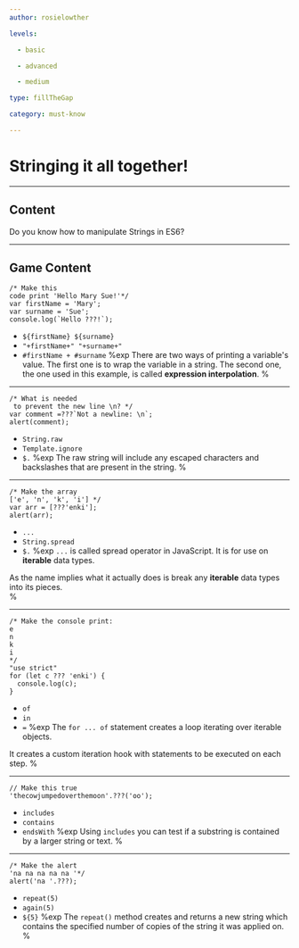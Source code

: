```yaml
---
author: rosielowther

levels:

  - basic

  - advanced

  - medium

type: fillTheGap

category: must-know

---
```


# Stringing it all together!

---
## Content

Do you know how to manipulate Strings in ES6?

---
## Game Content

```
/* Make this
code print 'Hello Mary Sue!'*/
var firstName = 'Mary';
var surname = 'Sue';
console.log(`Hello ???!`);
```
* `${firstName} ${surname}`
* `"+firstName+" "+surname+"`
* `#firstName + #surname`
%exp
There are two ways of printing a variable's value. The first one is to wrap the variable in a string. The second one, the one used in this example, is called **expression interpolation**.
%

---

```
/* What is needed
 to prevent the new line \n? */
var comment =???`Not a newline: \n`;
alert(comment);
```
* `String.raw`
* `Template.ignore`
* `$.`
%exp
The raw string will include any escaped characters and backslashes that are present in the string.
%

---

```
/* Make the array
['e', 'n', 'k', 'i'] */
var arr = [???'enki'];
alert(arr);
```
* `...`
* `String.spread`
* `$.`
%exp
`...` is called spread operator in JavaScript. It is for use on **iterable** data types.

As the name implies what it actually does is break any **iterable** data types into its pieces.  
%

---

```
/* Make the console print:
e
n
k
i
*/
"use strict"
for (let c ??? 'enki') {
  console.log(c);
}
```
* `of`
* `in`
* `=`
%exp
The `for ... of` statement creates a loop iterating over iterable objects.

It creates a custom iteration hook with statements to be executed on each step.
%

---
```
// Make this true
'thecowjumpedoverthemoon'.???('oo');
```
* `includes`
* `contains`
* `endsWith`
%exp
Using `includes` you can test if a substring is contained by a larger string or text.
%

---

```
/* Make the alert
'na na na na na '*/
alert('na '.???);
```
* `repeat(5)`
* `again(5)`
* `${5}`
%exp
The `repeat()` method creates and returns a new string which contains the specified number of copies of the string it was applied on.  
%

